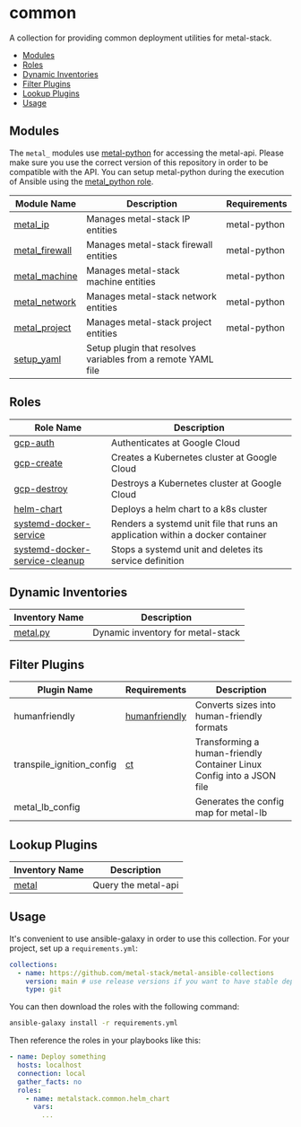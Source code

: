 # common

A collection for providing common deployment utilities for metal-stack.

<!-- TOC depthfrom:2 depthto:6 withlinks:true updateonsave:true orderedlist:false -->

- [Modules](#modules)
- [Roles](#roles)
- [Dynamic Inventories](#dynamic-inventories)
- [Filter Plugins](#filter-plugins)
- [Lookup Plugins](#lookup-plugins)
- [Usage](#usage)

<!-- /TOC -->

## Modules

The `metal_` modules use [metal-python](https://github.com/metal-stack/metal-python) for accessing the metal-api. Please make sure you use the correct version of this repository in order to be compatible with the API. You can setup metal-python during the execution of Ansible using the [metal_python role](../controlplane/roles/metal_python/).

| Module Name                                 | Description                                                  | Requirements |
| ------------------------------------------- | ------------------------------------------------------------ | ------------ |
| [metal_ip](library/metal_ip.py)             | Manages metal-stack IP entities                              | metal-python |
| [metal_firewall](library/metal_firewall.py) | Manages metal-stack firewall entities                        | metal-python |
| [metal_machine](library/metal_machine.py)   | Manages metal-stack machine entities                         | metal-python |
| [metal_network](library/metal_network.py)   | Manages metal-stack network entities                         | metal-python |
| [metal_project](library/metal_project.py)   | Manages metal-stack project entities                         | metal-python |
| [setup_yaml](library/setup_yaml.py)         | Setup plugin that resolves variables from a remote YAML file |              |

## Roles

| Role Name                                                              | Description                                                                                                           |
| ---------------------------------------------------------------------- | --------------------------------------------------------------------------------------------------------------------- |
| [gcp-auth](roles/gcp-auth)                                             | Authenticates at Google Cloud                                                                                         |
| [gcp-create](roles/gcp-create)                                         | Creates a Kubernetes cluster at Google Cloud                                                                          |
| [gcp-destroy](roles/gcp-destroy)                                       | Destroys a Kubernetes cluster at Google Cloud                                                                         |
| [helm-chart](roles/helm-chart)                                         | Deploys a helm chart to a k8s cluster                                                                                 |
| [systemd-docker-service](roles/systemd-docker-service)                 | Renders a systemd unit file that runs an application within a docker container                                        |
| [systemd-docker-service-cleanup](roles/systemd-docker-service-cleanup) | Stops a systemd unit and deletes its service definition                                                               |

## Dynamic Inventories

| Inventory Name                 | Description                       |
| ------------------------------ | --------------------------------- |
| [metal.py](inventory/metal.py) | Dynamic inventory for metal-stack |

## Filter Plugins

| Plugin Name               | Requirements                                                               | Description                                                           |
| ------------------------- | -------------------------------------------------------------------------- | --------------------------------------------------------------------- |
| humanfriendly             | [humanfriendly](https://github.com/xolox/python-humanfriendly)             | Converts sizes into human-friendly formats                            |
| transpile_ignition_config | [ct](https://github.com/coreos/container-linux-config-transpiler/releases) | Transforming a human-friendly Container Linux Config into a JSON file |
| metal_lb_config           |                                                                            | Generates the config map for metal-lb                                 |

## Lookup Plugins

| Inventory Name                   | Description         |
| -------------------------------- | ------------------- |
| [metal](lookup_plugins/metal.py) | Query the metal-api |

## Usage

It's convenient to use ansible-galaxy in order to use this collection. For your project, set up a `requirements.yml`:

```yaml
collections:
  - name: https://github.com/metal-stack/metal-ansible-collections
    version: main # use release versions if you want to have stable deployment!
    type: git
```

You can then download the roles with the following command:

```bash
ansible-galaxy install -r requirements.yml
```

Then reference the roles in your playbooks like this:

```yaml
- name: Deploy something
  hosts: localhost
  connection: local
  gather_facts: no
  roles:
    - name: metalstack.common.helm_chart
      vars:
        ...
```
